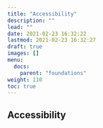 ```yaml
---
title: "Accessibility"
description: ""
lead: ""
date: 2021-02-23 16:32:22
lastmod: 2021-02-23 16:32:27
draft: true
images: []
menu:
  docs:
    parent: "foundations"
weight: 110
toc: true
---
```


## Accessibility
